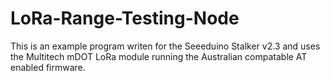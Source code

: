 # LoRa-Range-Testing-Node
This is an example program writen for the Seeeduino Stalker v2.3 and   uses the Multitech mDOT LoRa module running the Australian compatable AT   enabled firmware.
